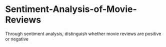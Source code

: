 # Sentiment-Analysis-of-Movie-Reviews
Through sentiment analysis, distinguish whether movie reviews are positive or negative
